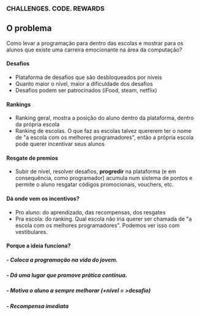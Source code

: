 ### CHALLENGES. CODE. REWARDS

## O problema

Como levar a programação para dentro das escolas e mostrar para os alunos que existe uma carreira emocionante na área da computação?

#### Desafios

- Plataforma de desafios que são desbloqueados por níveis
- Quanto maior o nível, maior a dificuldade dos desafios
- Desafios podem ser patrocinados (iFood, steam, netflix)


#### Rankings

- Ranking geral, mostra a posição do aluno dentro da plataforma, dentro da 
própria escola
- Ranking de escolas. O que faz as escolas talvez quererem ter o nome de 
"a escola com os melhores programadores", então a própria escola pode querer
incentivar seus alunos


#### Resgate de premios

- Subir de nível, resolver desafios, **progredir** na plataforma (e em 
consequência, como programador) acumula num sistema de pontos e permite o aluno
resgatar códigos promocionais, vouchers, etc.


#### Dá onde vem os incentivos?

* Pro aluno: do aprendizado, das recompensas, dos resgates
* Pra escola: do ranking. Qual escola não iria querer ser chamada de
"a escola com os melhores programadores". Podemos ver isso com vestibulares.


#### Porque a ideia funciona?

##### - Coloca a programação na vida do jovem.
##### - Dá uma lugar que promove prática continua.
##### - Motiva o aluno a sempre melhorar (+nível = >desafio)
##### - Recompensa imediata

